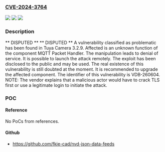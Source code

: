 ### [CVE-2024-3764](https://cve.mitre.org/cgi-bin/cvename.cgi?name=CVE-2024-3764)
![](https://img.shields.io/static/v1?label=Product&message=Camera&color=blue)
![](https://img.shields.io/static/v1?label=Version&message=%3D%203.2.9%20&color=brighgreen)
![](https://img.shields.io/static/v1?label=Vulnerability&message=CWE-404%20Denial%20of%20Service&color=brighgreen)

### Description

** DISPUTED ** ** DISPUTED ** A vulnerability classified as problematic has been found in Tuya Camera 3.2.9. Affected is an unknown function of the component MQTT Packet Handler. The manipulation leads to denial of service. It is possible to launch the attack remotely. The exploit has been disclosed to the public and may be used. The real existence of this vulnerability is still doubted at the moment. It is recommended to upgrade the affected component. The identifier of this vulnerability is VDB-260604. NOTE: The vendor explains that a malicious actor would have to crack TLS first or use a legitimate login to initiate the attack.

### POC

#### Reference
No PoCs from references.

#### Github
- https://github.com/fkie-cad/nvd-json-data-feeds

